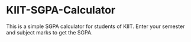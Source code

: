 # KIIT-SGPA-Calculator


This is a simple SGPA calculator for students of KIIT.
Enter your semester and subject marks to get the SGPA.
